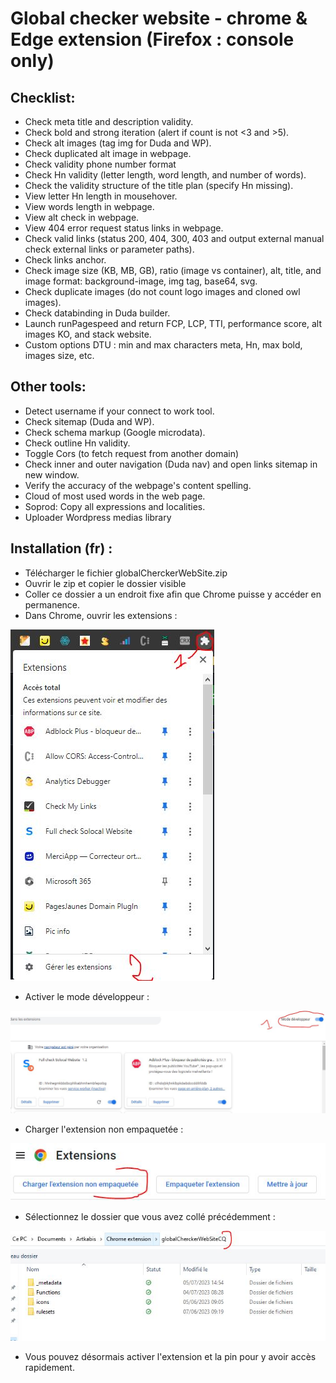# Global checker website - chrome & Edge extension (Firefox : console only)


## Checklist:
- Check meta title and description validity.
- Check bold and strong iteration (alert if count is not <3 and >5).
- Check alt images (tag img for Duda and WP).
- Check duplicated alt image in webpage.
- Check validity phone number format
- Check Hn validity (letter length, word length, and number of words).
- Check the validity structure of the title plan (specify Hn missing).
- View letter Hn length in mousehover.
- View words length in webpage.
- View alt check in webpage.
- View 404 error request status links in webpage.
- Check valid links (status 200, 404, 300, 403 and output external manual check external links or parameter paths).
- Check links anchor.
- Check image size (KB, MB, GB), ratio (image vs container), alt, title, and image format: background-image, img tag, base64, svg.
- Check duplicate images (do not count logo images and cloned owl images).
- Check databinding in Duda builder.
- Launch runPagespeed and return FCP, LCP, TTI, performance score, alt images KO, and stack website.
- Custom options DTU : min and max characters meta, Hn, max bold, images size, etc.

## Other tools:
- Detect username if your connect to work tool.
- Check sitemap (Duda and WP).
- Check schema markup (Google microdata).
- Check outline Hn validity.
- Toggle Cors (to fetch request from another domain)
- Check inner and outer navigation (Duda nav) and open links sitemap in new window.
- Verify the accuracy of the webpage's content spelling.
- Cloud of most used words in the web page.
- Soprod: Copy all expressions and localities.
- Uploader Wordpress medias library

## Installation (fr) :
- Télécharger le fichier globalCherckerWebSite.zip
- Ouvrir le zip et copier le dossier visible
- Coller ce dossier a un endroit fixe afin que Chrome puisse y accéder en permanence.
- Dans Chrome, ouvrir les extensions : 

![open chrome](https://github.com/artkabis/toolsWP/blob/main/Solocal%20tools%2C%20tips%20%26%20fix/tools-cq-checker/Chrome-extension/globalCheckerWebsite/medias/open-extensions.JPG)
- Activer le mode développeur :

![open chrome](https://github.com/artkabis/toolsWP/blob/main/Solocal%20tools%2C%20tips%20%26%20fix/tools-cq-checker/Chrome-extension/globalCheckerWebsite/medias/mode-dev.JPG)
- Charger l'extension non empaquetée :

![open chrome](https://github.com/artkabis/toolsWP/blob/main/Solocal%20tools%2C%20tips%20%26%20fix/tools-cq-checker/Chrome-extension/globalCheckerWebsite/medias/extension-empaquetee.JPG)
- Sélectionnez le dossier que vous avez collé précédemment :

![open chrome](https://github.com/artkabis/toolsWP/blob/main/Solocal%20tools%2C%20tips%20%26%20fix/tools-cq-checker/Chrome-extension/globalCheckerWebsite/medias/selection-dossier-extension.JPG)
- Vous pouvez désormais activer l'extension et la pin pour y avoir accès rapidement.

